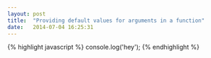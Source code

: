 ```yaml
---
layout: post
title:  "Providing default values for arguments in a function"
date:   2014-07-04 16:25:31
---
```


{% highlight javascript %}
console.log('hey');
{% endhighlight %}